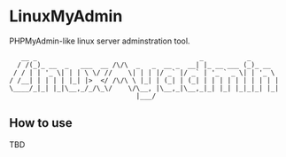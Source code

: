 # LinuxMyAdmin
PHPMyAdmin-like linux server adminstration tool.
```
   __ _                                         _           _       
  / /(_)_ __  _   ___  __ /\/\  _   _  __ _  __| |_ __ ___ (_)_ __  
 / / | | '_ \| | | \ \/ //    \| | | |/ _` |/ _` | '_ ` _ \| | '_ \ 
/ /__| | | | | |_| |>  </ /\/\ \ |_| | (_| | (_| | | | | | | | | | |
\____/_|_| |_|\__,_/_/\_\/    \/\__, |\__,_|\__,_|_| |_| |_|_|_| |_|
                                |___/                               
```

## How to use
TBD